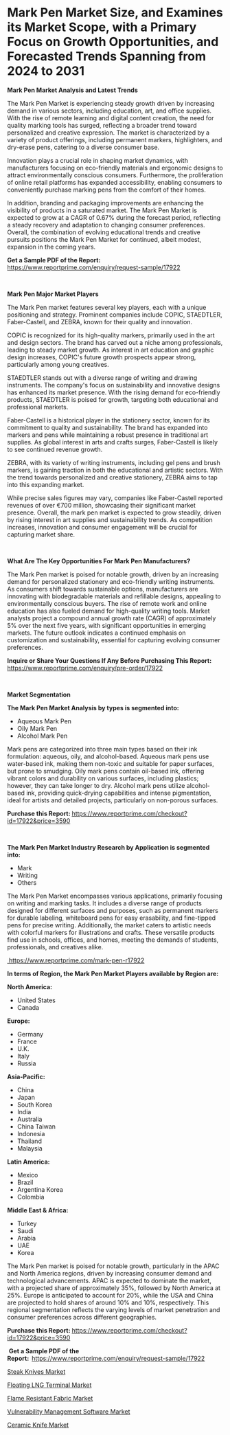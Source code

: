 <p><h1>Mark Pen Market Size, and Examines its Market Scope, with a Primary Focus on Growth Opportunities, and Forecasted Trends Spanning from 2024 to 2031</h1></p><p><strong>Mark Pen Market Analysis and Latest Trends</strong></p>
<p><p>The Mark Pen Market is experiencing steady growth driven by increasing demand in various sectors, including education, art, and office supplies. With the rise of remote learning and digital content creation, the need for quality marking tools has surged, reflecting a broader trend toward personalized and creative expression. The market is characterized by a variety of product offerings, including permanent markers, highlighters, and dry-erase pens, catering to a diverse consumer base.</p><p>Innovation plays a crucial role in shaping market dynamics, with manufacturers focusing on eco-friendly materials and ergonomic designs to attract environmentally conscious consumers. Furthermore, the proliferation of online retail platforms has expanded accessibility, enabling consumers to conveniently purchase marking pens from the comfort of their homes. </p><p>In addition, branding and packaging improvements are enhancing the visibility of products in a saturated market. The Mark Pen Market is expected to grow at a CAGR of 0.67% during the forecast period, reflecting a steady recovery and adaptation to changing consumer preferences. Overall, the combination of evolving educational trends and creative pursuits positions the Mark Pen Market for continued, albeit modest, expansion in the coming years.</p></p>
<p><strong>Get a Sample PDF of the Report:&nbsp;</strong> <a href="https://www.reportprime.com/enquiry/request-sample/17922?utm_campaign=8&utm_medium=2&utm_source=Github&utm_content=ia&utm_term=20112024&utm_id=mark-pen">https://www.reportprime.com/enquiry/request-sample/17922</a></p>
<p>&nbsp;</p>
<p><strong>Mark Pen Major Market Players</strong></p>
<p><p>The Mark Pen market features several key players, each with a unique positioning and strategy. Prominent companies include COPIC, STAEDTLER, Faber-Castell, and ZEBRA, known for their quality and innovation.</p><p>COPIC is recognized for its high-quality markers, primarily used in the art and design sectors. The brand has carved out a niche among professionals, leading to steady market growth. As interest in art education and graphic design increases, COPIC's future growth prospects appear strong, particularly among young creatives.</p><p>STAEDTLER stands out with a diverse range of writing and drawing instruments. The company's focus on sustainability and innovative designs has enhanced its market presence. With the rising demand for eco-friendly products, STAEDTLER is poised for growth, targeting both educational and professional markets.</p><p>Faber-Castell is a historical player in the stationery sector, known for its commitment to quality and sustainability. The brand has expanded into markers and pens while maintaining a robust presence in traditional art supplies. As global interest in arts and crafts surges, Faber-Castell is likely to see continued revenue growth.</p><p>ZEBRA, with its variety of writing instruments, including gel pens and brush markers, is gaining traction in both the educational and artistic sectors. With the trend towards personalized and creative stationery, ZEBRA aims to tap into this expanding market.</p><p>While precise sales figures may vary, companies like Faber-Castell reported revenues of over €700 million, showcasing their significant market presence. Overall, the mark pen market is expected to grow steadily, driven by rising interest in art supplies and sustainability trends. As competition increases, innovation and consumer engagement will be crucial for capturing market share.</p></p>
<p>&nbsp;</p>
<p><strong>What Are The Key Opportunities For Mark Pen Manufacturers?</strong></p>
<p><p>The Mark Pen market is poised for notable growth, driven by an increasing demand for personalized stationery and eco-friendly writing instruments. As consumers shift towards sustainable options, manufacturers are innovating with biodegradable materials and refillable designs, appealing to environmentally conscious buyers. The rise of remote work and online education has also fueled demand for high-quality writing tools. Market analysts project a compound annual growth rate (CAGR) of approximately 5% over the next five years, with significant opportunities in emerging markets. The future outlook indicates a continued emphasis on customization and sustainability, essential for capturing evolving consumer preferences.</p></p>
<p><strong>Inquire or Share Your Questions If Any Before Purchasing This Report:</strong> <a href="https://www.reportprime.com/enquiry/pre-order/17922?utm_campaign=8&utm_medium=2&utm_source=Github&utm_content=ia&utm_term=20112024&utm_id=mark-pen">https://www.reportprime.com/enquiry/pre-order/17922</a></p>
<p>&nbsp;</p>
<p><strong>Market Segmentation</strong></p>
<p><strong>The Mark Pen Market Analysis by types is segmented into:</strong></p>
<p><ul><li>Aqueous Mark Pen</li><li>Oily Mark Pen</li><li>Alcohol Mark Pen</li></ul></p>
<p><p>Mark pens are categorized into three main types based on their ink formulation: aqueous, oily, and alcohol-based. Aqueous mark pens use water-based ink, making them non-toxic and suitable for paper surfaces, but prone to smudging. Oily mark pens contain oil-based ink, offering vibrant colors and durability on various surfaces, including plastics; however, they can take longer to dry. Alcohol mark pens utilize alcohol-based ink, providing quick-drying capabilities and intense pigmentation, ideal for artists and detailed projects, particularly on non-porous surfaces.</p></p>
<p><strong>Purchase this Report:&nbsp;</strong><a href="https://www.reportprime.com/checkout?id=17922&price=3590&utm_campaign=8&utm_medium=2&utm_source=Github&utm_content=ia&utm_term=20112024&utm_id=mark-pen">https://www.reportprime.com/checkout?id=17922&price=3590</a></p>
<p>&nbsp;</p>
<p><strong>The Mark Pen Market Industry Research by Application is segmented into:</strong></p>
<p><ul><li>Mark</li><li>Writing</li><li>Others</li></ul></p>
<p><p>The Mark Pen Market encompasses various applications, primarily focusing on writing and marking tasks. It includes a diverse range of products designed for different surfaces and purposes, such as permanent markers for durable labeling, whiteboard pens for easy erasability, and fine-tipped pens for precise writing. Additionally, the market caters to artistic needs with colorful markers for illustrations and crafts. These versatile products find use in schools, offices, and homes, meeting the demands of students, professionals, and creatives alike.</p></p>
<p><a href="https://www.reportprime.com/mark-pen-r17922?utm_campaign=8&utm_medium=2&utm_source=Github&utm_content=ia&utm_term=20112024&utm_id=mark-pen">&nbsp;https://www.reportprime.com/mark-pen-r17922</a></p>
<p><strong>In terms of Region, the Mark Pen Market Players available by Region are:</strong></p>
<p>
    <p> <strong> North America: </strong>
        <ul>
            <li>United States</li>
            <li>Canada</li>
        </ul>
        </p> 
    <p> <strong> Europe: </strong>
        <ul>
            <li>Germany</li>
            <li>France</li>
            <li>U.K.</li>
            <li>Italy</li>
            <li>Russia</li>
        </ul>
        </p> 
    <p> <strong> Asia-Pacific: </strong>
        <ul>
            <li>China</li>
            <li>Japan</li>
            <li>South Korea</li>
            <li>India</li>
            <li>Australia</li>
            <li>China Taiwan</li>
            <li>Indonesia</li>
            <li>Thailand</li>
            <li>Malaysia</li>
        </ul>
        </p> 
    <p> <strong> Latin America: </strong>
        <ul>
            <li>Mexico</li>
            <li>Brazil</li>
            <li>Argentina Korea</li>
            <li>Colombia</li>
        </ul>
        </p> 
    <p> <strong> Middle East & Africa: </strong>
        <ul>
            <li>Turkey</li>
            <li>Saudi</li>
            <li>Arabia</li>
            <li>UAE</li>
            <li>Korea</li>
        </ul>
    </p>
    </p>
<p><p>The Mark Pen market is poised for notable growth, particularly in the APAC and North America regions, driven by increasing consumer demand and technological advancements. APAC is expected to dominate the market, with a projected share of approximately 35%, followed by North America at 25%. Europe is anticipated to account for 20%, while the USA and China are projected to hold shares of around 10% and 10%, respectively. This regional segmentation reflects the varying levels of market penetration and consumer preferences across different geographies.</p></p>
<p><strong>Purchase this Report: </strong><a href="https://www.reportprime.com/checkout?id=17922&price=3590&utm_campaign=8&utm_medium=2&utm_source=Github&utm_content=ia&utm_term=20112024&utm_id=mark-pen">https://www.reportprime.com/checkout?id=17922&price=3590</a></p>
<p>&nbsp;<strong>Get a Sample PDF of the Report:&nbsp;&nbsp;</strong><a href="https://www.reportprime.com/enquiry/request-sample/17922?utm_campaign=8&utm_medium=2&utm_source=Github&utm_content=ia&utm_term=20112024&utm_id=mark-pen">https://www.reportprime.com/enquiry/request-sample/17922</a></p>
<p><strong></strong></p>
<p><p><a href="https://github.com/PeterParrish5/Market-Research-Report-List-7/blob/main/steak-knives-market.md?utm_campaign=8&utm_medium=2&utm_source=Github&utm_content=ia&utm_term=20112024&utm_id=mark-pen">Steak Knives Market</a></p><p><a href="https://www.linkedin.com/pulse/global-perspectives-floating-lng-terminal-market-trends-forecast-vqr1f?utm_campaign=8&utm_medium=2&utm_source=Github&utm_content=ia&utm_term=20112024&utm_id=mark-pen">Floating LNG Terminal Market</a></p><p><a href="https://www.linkedin.com/pulse/global-flame-resistant-fabric-market-trends-analysis-future-growth-0jgtf?utm_campaign=8&utm_medium=2&utm_source=Github&utm_content=ia&utm_term=20112024&utm_id=mark-pen">Flame Resistant Fabric Market</a></p><p><a href="https://issuu.com/reportprime-2/docs/vulnerability-management-software-market-size-2030?utm_campaign=8&utm_medium=2&utm_source=Github&utm_content=ia&utm_term=20112024&utm_id=mark-pen">Vulnerability Management Software Market</a></p><p><a href="https://github.com/AfsanaMia652/Market-Research-Report-List-1/blob/main/ceramic-knife-market.md?utm_campaign=8&utm_medium=2&utm_source=Github&utm_content=ia&utm_term=20112024&utm_id=mark-pen">Ceramic Knife Market</a></p></p>